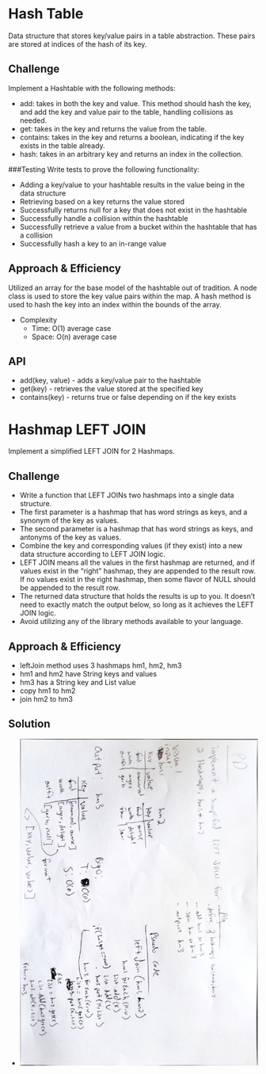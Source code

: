 # Hash Table
Data structure that stores key/value pairs in a table abstraction. These pairs are stored at indices of the hash of its key.

## Challenge
<!-- Description of the challenge -->
Implement a Hashtable with the following methods:

- add: takes in both the key and value. This method should hash the key, and add the key and value pair to the table, handling collisions as needed.
- get: takes in the key and returns the value from the table.
- contains: takes in the key and returns a boolean, indicating if the key exists in the table already.
- hash: takes in an arbitrary key and returns an index in the collection.

###Testing
Write tests to prove the following functionality:

- Adding a key/value to your hashtable results in the value being in the data structure
- Retrieving based on a key returns the value stored
- Successfully returns null for a key that does not exist in the hashtable
- Successfully handle a collision within the hashtable
- Successfully retrieve a value from a bucket within the hashtable that has a collision
- Successfully hash a key to an in-range value

## Approach & Efficiency
<!-- What approach did you take? Why? What is the Big O space/time for this approach? -->
Utilized an array for the base model of the hashtable out of tradition. A node class is used to  store the key value pairs within the map. A hash method is used to hash the key into an index within the bounds of the array.

- Complexity
  - Time: O(1) average case
  - Space: O(n) average case

## API
<!-- Description of each method publicly available in each of your hashtable -->
- add(key, value) - adds a key/value pair to the hashtable
- get(key) - retrieves the value stored at the specified key
- contains(key) - returns true or false depending on if the key exists

# Hashmap LEFT JOIN
<!-- Short summary or background information -->
Implement a simplified LEFT JOIN for 2 Hashmaps.

## Challenge
<!-- Description of the challenge -->
- Write a function that LEFT JOINs two hashmaps into a single data structure.
- The first parameter is a hashmap that has word strings as keys, and a synonym of the key as values.
- The second parameter is a hashmap that has word strings as keys, and antonyms of the key as values.
- Combine the key and corresponding values (if they exist) into a new data structure according to LEFT JOIN logic.
- LEFT JOIN means all the values in the first hashmap are returned, and if values exist in the “right” hashmap, they are appended to the result row. If no values exist in the right hashmap, then some flavor of NULL should be appended to the result row.
- The returned data structure that holds the results is up to you. It doesn’t need to exactly match the output below, so long as it achieves the LEFT JOIN logic.
- Avoid utilizing any of the library methods available to your language.

## Approach & Efficiency
<!-- What approach did you take? Why? What is the Big O space/time for this approach? -->
- leftJoin method uses 3 hashmaps hm1, hm2, hm3
- hm1 and hm2 have String keys and values
- hm3 has a String key and List<String> value
- copy hm1 to hm2
- join hm2 to hm3

## Solution
<!-- Embedded whiteboard image -->
- ![whiteboard](https://github.com/mattburger/data-structures-and-algorithms/blob/master/code401Challenges/src/main/resources/join.jpg)